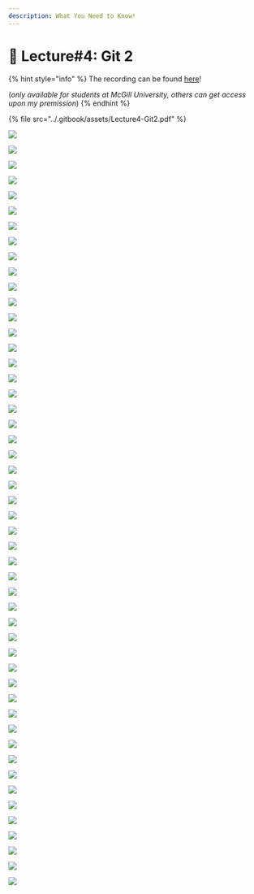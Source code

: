```yaml
---
description: What You Need to Know!
---
```


# 🙏 Lecture#4: Git 2

{% hint style="info" %}
The recording can be found [here](https://mcgill-my.sharepoint.com/:v:/g/personal/majid\_babaei\_mcgill\_ca/EdAs0k9jY\_VKtNewluH2TacBpYqLejN8K0QULDUbmXrF5A?e=OqIuas)!

(_only available for students at McGill University, others can get access upon my premission_)
{% endhint %}

{% file src="../.gitbook/assets/Lecture4-Git2.pdf" %}

![](<../.gitbook/assets/image (53).png>)

![](<../.gitbook/assets/image (1) (1) (1) (1).png>)

![](<../.gitbook/assets/image (2) (1) (1) (1).png>)

![](<../.gitbook/assets/image (3) (1) (1) (1).png>)

![](<../.gitbook/assets/image (4) (1) (1) (1).png>)

![](<../.gitbook/assets/image (5) (1) (1) (1).png>)

![](<../.gitbook/assets/image (6) (1) (1) (1).png>)

![](<../.gitbook/assets/image (7) (1) (1) (1).png>)

![](<../.gitbook/assets/image (9) (1) (1) (1).png>)

![](<../.gitbook/assets/image (10) (1) (1) (1).png>)

![](<../.gitbook/assets/image (11) (1) (1) (1).png>)

![](<../.gitbook/assets/image (12) (1) (1) (1).png>)

![](<../.gitbook/assets/image (13) (1) (1) (1).png>)

![](<../.gitbook/assets/image (14) (1) (1) (1).png>)

![](<../.gitbook/assets/image (15) (1) (1) (1).png>)

![](<../.gitbook/assets/image (16) (1) (1) (1).png>)

![](<../.gitbook/assets/image (17) (1) (1) (1).png>)

![](<../.gitbook/assets/image (18) (1) (1) (1).png>)

![](<../.gitbook/assets/image (19) (1) (1) (1).png>)

![](<../.gitbook/assets/image (20) (1) (1) (1).png>)

![](<../.gitbook/assets/image (21) (1) (1) (1).png>)

![](<../.gitbook/assets/image (22) (1) (1) (1).png>)

![](<../.gitbook/assets/image (23) (1) (1) (1).png>)

![](<../.gitbook/assets/image (24) (1) (1) (1).png>)

![](<../.gitbook/assets/image (25) (1) (1) (1).png>)

![](<../.gitbook/assets/image (26) (1) (1) (1).png>)

![](<../.gitbook/assets/image (27) (1) (1) (1).png>)

![](<../.gitbook/assets/image (28) (1) (1) (1).png>)

![](<../.gitbook/assets/image (29) (1) (1) (1).png>)

![](<../.gitbook/assets/image (30) (1) (1) (1).png>)

![](<../.gitbook/assets/image (31) (1) (1) (1).png>)

![](<../.gitbook/assets/image (32) (1) (1) (1).png>)

![](<../.gitbook/assets/image (33) (1) (1) (1).png>)

![](<../.gitbook/assets/image (34) (1) (1) (1).png>)

![](<../.gitbook/assets/image (35) (1) (1) (1).png>)

![](<../.gitbook/assets/image (36) (1) (1) (1).png>)

![](<../.gitbook/assets/image (37) (1) (1).png>)

![](<../.gitbook/assets/image (38) (1) (1).png>)

![](<../.gitbook/assets/image (39) (1) (1).png>)

![](<../.gitbook/assets/image (40) (1) (1).png>)

![](<../.gitbook/assets/image (41) (1) (1).png>)

![](<../.gitbook/assets/image (42) (1) (1).png>)

![](<../.gitbook/assets/image (43) (1) (1).png>)

![](<../.gitbook/assets/image (44) (1) (1).png>)

![](<../.gitbook/assets/image (45) (1) (1).png>)

![](<../.gitbook/assets/image (46) (1) (1).png>)

![](<../.gitbook/assets/image (47) (1) (1).png>)

![](<../.gitbook/assets/image (48) (1) (1).png>)

![](<../.gitbook/assets/image (49) (1).png>)

![](<../.gitbook/assets/image (50) (1).png>)









